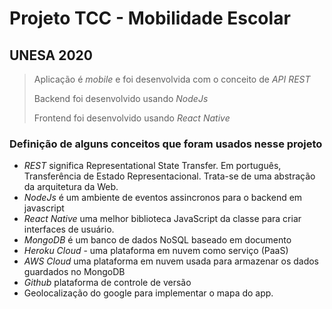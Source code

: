 # Projeto TCC - Mobilidade Escolar 
## UNESA 2020

> Aplicação é *mobile* e foi desenvolvida com o conceito de *API REST* 
>
> Backend foi desenvolvido usando *NodeJs*
>
> Frontend foi desenvolvido usando *React Native*
>

### Definição de alguns conceitos que foram usados nesse projeto

- *REST* significa Representational State Transfer. Em português, Transferência de Estado Representacional. Trata-se de uma abstração da arquitetura da Web.
- *NodeJs*  é um ambiente de eventos assincronos para o backend em javascript
- *React Native* uma melhor biblioteca JavaScript da classe para criar interfaces de usuário.
- *MongoDB* é um banco de dados NoSQL baseado em documento
- *Heroku Cloud* - uma plataforma em nuvem como serviço (PaaS)
- *AWS Cloud* uma plataforma em nuvem usada para armazenar os dados guardados no MongoDB
- *Github* plataforma de controle de versão
- Geolocalização do google para implementar o mapa do app.
